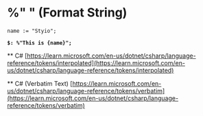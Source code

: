 # %" " (Format String)

<pre><code>name := "Styio";
<strong>
</strong><strong>$: %"This is {name}";
</strong></code></pre>

\*\* C# [https://learn.microsoft.com/en-us/dotnet/csharp/language-reference/tokens/interpolated](https://learn.microsoft.com/en-us/dotnet/csharp/language-reference/tokens/interpolated)

\*\* C# (Verbatim Text) [https://learn.microsoft.com/en-us/dotnet/csharp/language-reference/tokens/verbatim](https://learn.microsoft.com/en-us/dotnet/csharp/language-reference/tokens/verbatim)



